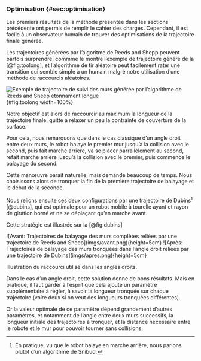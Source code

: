 ### Optimisation {#sec:optimisation}

Les premiers résultats de la méthode présentée dans les sections précédente ont permis de remplir le cahier des
charges. Cependant, il est facile à un observateur humain de trouver des optimisations de la trajectoire finale
générée.

Les trajectoires générées par l’algoritme de Reeds and Shepp peuvent parfois surprendre, commme le montre l’exemple de
trajectoire généré de la [@fig:toolong], et l’algorithme de tir aléatoire peut facilement rater une transition qui
semble simple à un humain malgré notre utilisation d’une méthode de raccourcis aléatoires.

![Exemple de trajectoire de suivi des murs générée par l’algorithme de Reeds and Sheep étonnament
longue](imgs/toolong.png){#fig:toolong width=100%}

Notre objectif est alors de raccourcir au maximum la longueur de la trajectoire finale, quitte à relaxer un peu la
contrainte de couverture de la surface.

Pour cela, nous remarquons que dans le cas classique d’un angle droit entre deux murs, le robot balaye le premier mur
jusqu’à la collision avec le second, puis fait marche arrière, va se placer parrallèlement au second, refait marche
arrière jusqu’à la collision avec le premier, puis commence le balayage du second.

Cette manœuvre parait naturelle, mais demande beaucoup de temps. Nous choisissons alors de tronquer la fin de la
première trajectoire de balayage et le début de la seconde.

Nous relions ensuite ces deux configurations par une trajectoire de Dubins[^8] [@dubins], qui est optimale pour un
robot mobile à tourelle ayant et rayon de giration borné et ne se déplaçant qu’en marche avant.

[^8]: En pratique, vu que le robot balaye en marche arrière, nous parlons plutôt d’un algorithme de Snibud.

Cette stratégie est illustrée sur la [@fig:dubins]

<div id="fig:dubins">
![Avant: Trajectoires de balayage des murs complètes reliées par une trajectoire de Reeds and Sheep](imgs/avant.png){height=5cm}
![Après: Trajectoires de balayage des murs tronquées dans l’angle droit reliées par une trajectoire de
Dubins](imgs/apres.png){height=5cm}

Illustration du raccourci utilisé dans les angles droits.
</div>

<!--TODO: refaire ces figures-->

Dans le cas d’un angle droit, cette solution donne de bons résultats. Mais en pratique, il faut garder à l’esprit que
cela ajoute un paramètre supplémentaire à régler, à savoir la longueur tronquée sur chaque trajectoire (voire deux si
on veut des longueurs tronquées différentes).

Or la valeur optimale de ce paramètre dépend grandement d’autres paramètres, et notamment de l’angle entre deux murs
successifs, la longueur initiale des trajectoires à tronquer, et la distance nécessaire entre le robote et le  mur pour
pouvoir tourner sans collisions.
